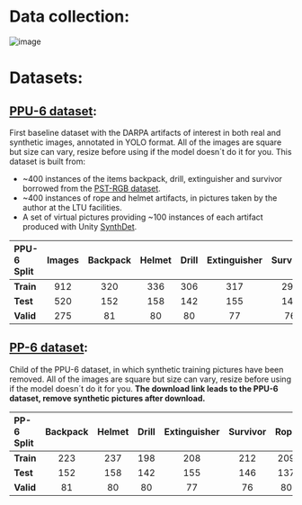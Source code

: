 # Data collection:
![image](https://user-images.githubusercontent.com/63670587/114383113-7628a000-9b8d-11eb-9e85-6cdf5384a417.png)


# Datasets:  
## [PPU-6 dataset](https://drive.google.com/file/d/1D-oBYlsD2c4dWnMyhtav1_mYnqfNK-ep/view?usp=sharing):  
First baseline dataset with the DARPA artifacts of interest in both real and synthetic images, annotated in YOLO format. All of the images are square but size can vary, resize before using if the model doesn´t do it for you. This dataset is built from:
  - ~400 instances of the items backpack, drill, extinguisher and survivor borrowed from the [PST-RGB dataset](https://github.com/ShreyasSkandanS/pst900_thermal_rgb).
  - ~400 instances of rope and helmet artifacts, in pictures taken by the author at the LTU facilities. 
  - A set of virtual pictures providing ~100 instances of each artifact produced with Unity [SynthDet](https://github.com/Unity-Technologies/SynthDet).
 

| **PPU-6 Split** | Images   | Backpack | Helmet | Drill | Extinguisher | Survivor | Rope |  
|:------          |:-------: |:-------: |:-----: |:-----:|:------------:|:--------:|:----:| 
| **Train**       | 912      | 320      | 336    | 306   | 317          |  295     | 309  |  
| **Test**        | 520      | 152      | 158    | 142   | 155          | 146      | 137  |  
| **Valid**       | 275      | 81       | 80     | 80    | 77           | 76       | 80   |  



## [PP-6 dataset](https://drive.google.com/file/d/1D-oBYlsD2c4dWnMyhtav1_mYnqfNK-ep/view?usp=sharing): 
Child of the PPU-6 dataset, in which synthetic training pictures have been removed. All of the images are square but size can vary, resize before using if the model doesn´t do it for you. **The download link leads to the PPU-6 dataset, remove synthetic pictures after download.**

| **PP-6 Split**   | Backpack | Helmet | Drill | Extinguisher | Survivor | Rope |  
|:------           |:-------: |:-----: |:-----:|:------------:|:--------:|:----:| 
| **Train**        | 223      | 237    | 198   | 208          |  212     | 209  |  
| **Test**         | 152      | 158    | 142   | 155          | 146      | 137  |  
| **Valid**        | 81       | 80     | 80    | 77           | 76       | 80   |  
